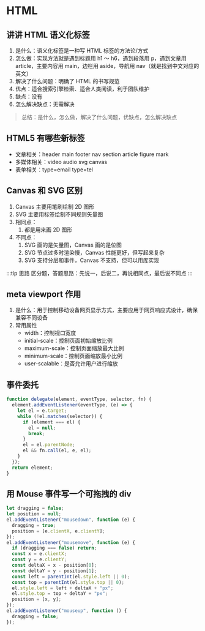 # HTML

## 讲讲 HTML 语义化标签

1. 是什么：语义化标签是一种写 HTML 标签的方法论/方式
2. 怎么做：实现方法就是遇到标题用 h1 ～ h6，遇到段落用 p，遇到文章用 article，主要内容用 main，边栏用 aside，导航用 nav（就是找到中文对应的英文）
3. 解决了什么问题：明确了 HTML 的书写规范
4. 优点：适合搜索引擎检索、适合人类阅读，利于团队维护
5. 缺点：没有
6. 怎么解决缺点：无需解决

> 总结：是什么，怎么做，解决了什么问题，优缺点，怎么解决缺点

## HTML5 有哪些新标签

- 文章相关：header main footer nav section article figure mark
- 多媒体相关：video audio svg canvas
- 表单相关：type=email type=tel

## Canvas 和 SVG 区别

1. Canvas 主要用笔刷绘制 2D 图形
2. SVG 主要用标签绘制不同规则矢量图
3. 相同点：
   1. 都是用来画 2D 图形
4. 不同点：
   1. SVG 画的是矢量图，Canvas 画的是位图
   2. SVG 节点过多时渲染慢，Canvas 性能更好，但写起来复杂
   3. SVG 支持分层和事件，Canvas 不支持，但可以用库实现

:::tip 思路
区分题，答题思路：先说一，后说二，再说相同点，最后说不同点
:::

## meta viewport 作用

1. 是什么：用于控制移动设备网页显示方式，主要应用于网页响应式设计，确保兼容不同设备
2. 常用属性
   - width：控制视口宽度
   - initial-scale：控制页面初始缩放比例
   - maximum-scale：控制页面缩放最大比例
   - minimum-scale：控制页面缩放最小比例
   - user-scalable：是否允许用户进行缩放

## 事件委托

```js
function delegate(element, eventType, selector, fn) {
  element.addEventListener(eventType, (e) => {
    let el = e.target;
    while (!el.matches(selector)) {
      if (element === el) {
        el = null;
        break;
      }
      el = el.parentNode;
      el && fn.call(el, e, el);
    }
  });
  return element;
}
```

## 用 Mouse 事件写一个可拖拽的 div

```js
let dragging = false;
let position = null;
el.addEventListener("mousedown", function (e) {
  dragging = true;
  position = [e.clientX, e.clientY];
});
el.addEventListener("mousemove", function (e) {
  if (dragging === false) return;
  const x = e.clientX;
  const y = e.clientY;
  const deltaX = x - position[0];
  const deltaY = y - position[1];
  const left = parentInt(el.style.left || 0);
  const top = parentInt(el.style.top || 0);
  el.style.left = left + deltaX + "px";
  el.style.top = top + deltaY + "px";
  position = [x, y];
});
el.addEventListener("mouseup", function () {
  dragging = false;
});
```

